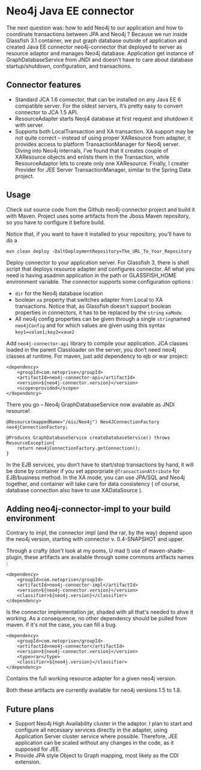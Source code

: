 Neo4j Java EE connector 
=======================

The next question was: how to add Neo4j to our application and how to coordinate transactions between JPA and Neo4j ? Because we run inside Glassfish 3.1 container, we put graph database outside of application and created Java EE connector neo4j-connector that deployed to server as resource adaptor and manages Neo4j database. Application get instance of GraphDatabaseService from JNDI and doesn’t have to care about database startup/shutdown, configuration, and transactions.

Connector features
------------------

* Standard JCA 1.6 connector, that can be installed on any Java EE 6 compatible server. For the oldest servers, It’s pretty easy to convert connector to JCA 1.5 API.
* ResourceAdapter starts Neoj4 database at first request and shutdown it with server.
* Supports both LocalTransaction and XA transaction. XA support may be not quite correct – instead of using proper XAResource from adapter, it provides access to platform TransactionManager for Neo4j server. Diving into Neo4j internals, I’ve found that it creates couple of XAResource objects and enlists them in the Transaction, while ResourceAdaptor lets to create only one XAResource. Finally, I creater Provider for JEE Server TransactionManager, similar to the Spring Data project.

Usage
-----

Check out source code from the Github neo4j-connector project and build it with Maven. Project uses some artifacts from the Jboss Maven repository, so you have to configure it before build.

Notice that, if you want to have it installed to your repository, you'll have to do a 

    mvn clean deploy -DaltDeploymentRepository=The_URL_To_Your_Repository

Deploy connector to your application server. For Glassfish 3, there is shell script that deploys resource adapter and configures connector. All what you need is having asadmin application in the path or GLASSFISH_HOME environment variable. The connector supports some configuration options :

* `dir` for the Neo4j database location 
* boolean `xa` property that switches adapter from Local to XA transactions. Notice that, as Glassfish doesn't support boolean properties in connectors, it has to be replaced by the `string` `xaMode`.
* All neo4j config properties can be given through a single `string`named `neo4jConfig` and for which values are given using this syntax `key1=value1;key2=vaue2`

Add `neo4j-connector-api` library to compile your application. JCA classes loaded in the parent Classloader on the server, you don’t need neo4j classes at runtime. For maven, just add dependency to ejb or war project:

	<dependency>
		<groupId>com.netoprise</groupId>
		<artifactId>neo4j-connector-api</artifactId>
		<version>${neo4j-connector.version}</version>
		<scope>provided</scope>
	</dependency>



There you go – Neo4j GraphDatabaseService now available as JNDI resource!

	@Resource(mappedName="/eis/Neo4j") Neo4JConnectionFactory neo4jConnectionFactory;
	 
	@Produces GraphDatabaseService createDatabaseService() throws ResourceException{
		return neo4jConnectionFactory.getConnection();
	}



In the EJB services, you don’t have to start/stop transactions by hand, it will be done by container if you set apporpriate `@TransactionAttribute` for EJB/business method.
In the XA mode, you can use JPA/SQL and Neo4j together, and container will take care for data consistency ( of course, database connection also have to use XADataSource ).

Adding neo4j-connector-impl to your build environment
-----------------------------------------------------

Contrary to impl, the connector impl (and the rar, by the way) depend upon the neo4j version, starting with connector v. 0.4-SNAPSHOT and upper.

Through a crafty (don't look at my poms, U mad !) use of maven-shade-plugin, these artifacts are available through some commons artifacts names :

	<dependency>
		<groupId>com.netoprise</groupId>
		<artifactId>neo4j-connector-impl</artifactId>
		<version>${neo4j-connector.version}</version>
		<classifier>${neo4j.version}</classifier>
	</dependency>

Is the connector implementation jar, shaded with all that's needed to ahve it working. As a consequence, no other dependency should be pulled from maven. if it's not the case, you can fill a bug.

	<dependency>
		<groupId>com.netoprise</groupId>
		<artifactId>neo4j-connector</artifactId>
		<version>${neo4j-connector.version}</version>
		<type>rar</type>
		<classifier>${neo4j.version}</classifier>
	</dependency>

Contains the full working resource adapter for a given neo4j version.

Both these artifacts are currently available for neo4j versions 1.5 to 1.8.

Future plans
------------

* Support Neo4j High Availability cluster in the adaptor. I plan to start and configure all necessary services directly in the adapter, using Application Server cluster service where possible. Therefore, JEE application can be scaled without any changes in the code, as it supposed for JEE.
* Provide JPA style Object to Graph mapping, most likely as the CDI extension.